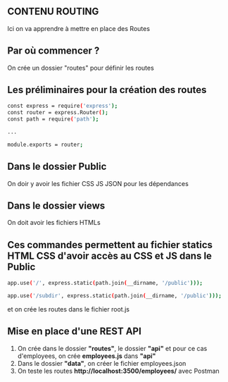 ## CONTENU ROUTING
 
 Ici on va apprendre à mettre en place des Routes

## Par où commencer ?
On crée un dossier "routes" pour définir les routes

## Les préliminaires pour la création des routes 
```bash
const express = require('express');
const router = express.Router();
const path = require('path');

...

module.exports = router; 
```

## Dans le dossier Public
On doir y avoir les fichier CSS JS JSON pour les dépendances

## Dans le dossier views
On doit avoir les fichiers HTMLs

## Ces commandes permettent au fichier statics HTML CSS d'avoir accès au CSS et JS dans le Public
```bash
app.use('/', express.static(path.join(__dirname, '/public')));
```
```bash
app.use('/subdir', express.static(path.join(__dirname, '/public')));
```
et on crée les routes dans le fichier root.js

## Mise en place d'une REST API
1. On crée dans le dossier **"routes"**, le dossier **"api"** et pour ce cas d'employees, on crée **employees.js** dans **"api"**
2. Dans le dossier **"data"**, on créer le fichier employees.json
3. On teste  les routes **http://localhost:3500/employees/**  avec Postman